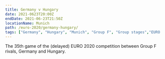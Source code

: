 ```yaml
---
title: Germany v Hungary
date: 2021-0623T20:00Z
endDate: 2021-06-23T21:50Z
locationName: Munich
path: /euro-2020/germany-hungary/
tags: ["Germany", "Hungary", "Munich", "Group F", "Group stages","EURO 2020"]
---
```


The 35th game of the (delayed) EURO 2020 competition between Group F rivals, Germany and Hungary.